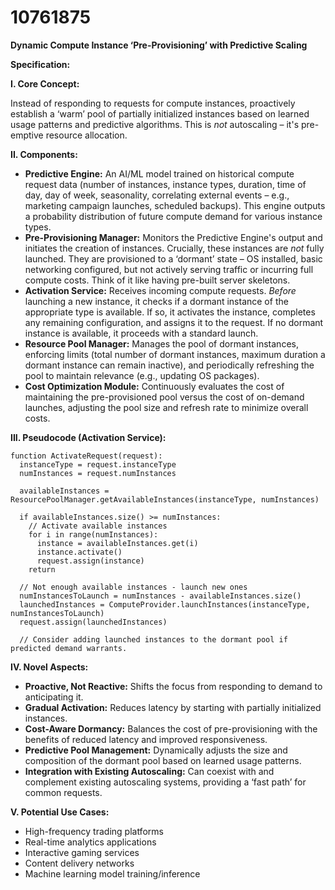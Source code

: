 # 10761875

**Dynamic Compute Instance ‘Pre-Provisioning’ with Predictive Scaling**

**Specification:**

**I. Core Concept:**

Instead of responding to requests for compute instances, proactively establish a ‘warm’ pool of partially initialized instances based on learned usage patterns and predictive algorithms.  This is *not* autoscaling – it's pre-emptive resource allocation.

**II. Components:**

*   **Predictive Engine:** An AI/ML model trained on historical compute request data (number of instances, instance types, duration, time of day, day of week, seasonality, correlating external events – e.g., marketing campaign launches, scheduled backups). This engine outputs a probability distribution of future compute demand for various instance types.
*   **Pre-Provisioning Manager:** Monitors the Predictive Engine's output and initiates the creation of instances. Crucially, these instances are *not* fully launched. They are provisioned to a ‘dormant’ state – OS installed, basic networking configured, but not actively serving traffic or incurring full compute costs.  Think of it like having pre-built server skeletons.
*   **Activation Service:** Receives incoming compute requests. *Before* launching a new instance, it checks if a dormant instance of the appropriate type is available. If so, it activates the instance, completes any remaining configuration, and assigns it to the request.  If no dormant instance is available, it proceeds with a standard launch.
*   **Resource Pool Manager:**  Manages the pool of dormant instances, enforcing limits (total number of dormant instances, maximum duration a dormant instance can remain inactive), and periodically refreshing the pool to maintain relevance (e.g., updating OS packages).
*   **Cost Optimization Module:** Continuously evaluates the cost of maintaining the pre-provisioned pool versus the cost of on-demand launches, adjusting the pool size and refresh rate to minimize overall costs.

**III. Pseudocode (Activation Service):**

```
function ActivateRequest(request):
  instanceType = request.instanceType
  numInstances = request.numInstances

  availableInstances = ResourcePoolManager.getAvailableInstances(instanceType, numInstances)

  if availableInstances.size() >= numInstances:
    // Activate available instances
    for i in range(numInstances):
      instance = availableInstances.get(i)
      instance.activate()
      request.assign(instance)
    return

  // Not enough available instances - launch new ones
  numInstancesToLaunch = numInstances - availableInstances.size()
  launchedInstances = ComputeProvider.launchInstances(instanceType, numInstancesToLaunch)
  request.assign(launchedInstances)

  // Consider adding launched instances to the dormant pool if predicted demand warrants.
```

**IV.  Novel Aspects:**

*   **Proactive, Not Reactive:** Shifts the focus from responding to demand to anticipating it.
*   **Gradual Activation:** Reduces latency by starting with partially initialized instances.
*   **Cost-Aware Dormancy:** Balances the cost of pre-provisioning with the benefits of reduced latency and improved responsiveness.
*   **Predictive Pool Management:**  Dynamically adjusts the size and composition of the dormant pool based on learned usage patterns.
*   **Integration with Existing Autoscaling:**  Can coexist with and complement existing autoscaling systems, providing a ‘fast path’ for common requests.

**V. Potential Use Cases:**

*   High-frequency trading platforms
*   Real-time analytics applications
*   Interactive gaming services
*   Content delivery networks
*   Machine learning model training/inference